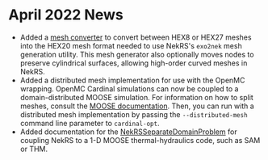 # April 2022 News

- Added a [mesh converter](https://cardinal.cels.anl.gov/source/meshgenerators/Hex20Generator.html)
  to convert between HEX8 or HEX27 meshes into the HEX20 mesh format needed to use NekRS's
  `exo2nek` mesh generation utility. This mesh generator also optionally moves nodes to preserve
  cylindrical surfaces, allowing high-order curved meshes in NekRS.
- Added a distributed mesh implementation for use with the OpenMC wrapping. OpenMC Cardinal
  simulations can now be coupled to a domain-distributed MOOSE simulation. For information on how
  to split meshes, consult the [MOOSE documentation](https://mooseframework.inl.gov/syntax/Mesh/splitting.html).
  Then, you can run with a distributed mesh implementation by passing the `--distributed-mesh`
  command line parameter to `cardinal-opt`.
- Added documentation for the [NekRSSeparateDomainProblem](https://cardinal.cels.anl.gov/source/problems/NekRSSeparateDomainProblem.html)
  for coupling NekRS to a 1-D MOOSE thermal-hydraulics code, such as SAM or THM.
